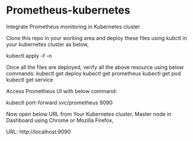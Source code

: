 # Prometheus-kubernetes
Integrate Prometheus monitoring in Kubernetes cluster

Clone this repo in your working area and deploy these files using kubctl in your kubernetes cluster as below,

kubectl apply -f -n <namespace> <FILENAME>
  
Once all the files are deployed, verify all the above resource using below commands:
  kubectl get deploy
  kubectl get prometheus
  kubectl get pod
  kubectl get service
  
Access Prometheus UI with below command:
  
  kubectl port-forward svc/prometheus 9090
  
Now open below URL from Your Kubernetes cluster, Master node in Dashboard using Chrome or Mozilla Firefox,
  
URL: http://localhost:9090
